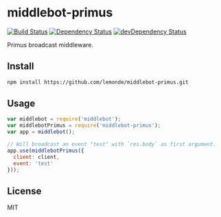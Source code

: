 # middlebot-primus

[![Build Status](https://travis-ci.org/lemonde/middlebot-primus.svg?branch=master)](https://travis-ci.org/lemonde/middlebot-primus)
[![Dependency Status](https://david-dm.org/lemonde/middlebot-primus.svg?theme=shields.io)](https://david-dm.org/lemonde/middlebot-primus)
[![devDependency Status](https://david-dm.org/lemonde/middlebot-primus/dev-status.svg?theme=shields.io)](https://david-dm.org/lemonde/middlebot-primus#info=devDependencies)

Primus broadcast middleware.

## Install

```sh
npm install https://github.com/lemonde/middlebot-primus.git
```

## Usage

```js
var middlebot = require('middlebot');
var middlebotPrimus = require('middlebot-primus');
var app = middlebot();

// Will broadcast an event "test" with `res.body` as first argument.
app.use(middlebotPrimus({
  client: client,
  event: 'test'
}));
```

## License

MIT

